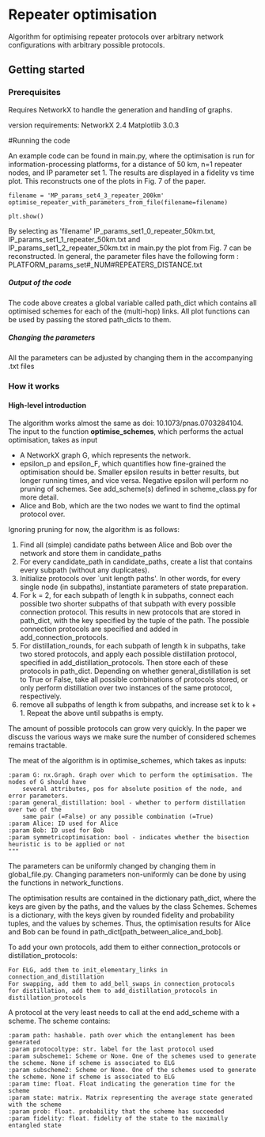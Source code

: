 # Repeater optimisation

Algorithm for optimising repeater protocols over arbitrary network configurations with arbitrary possible protocols.

## Getting started

### Prerequisites

Requires NetworkX to handle the generation and handling of graphs.

version requirements:
NetworkX 2.4
Matplotlib 3.0.3

#Running the code

An example code can be found in main.py, where the optimisation is run for information-processing platforms,
for a distance of 50 km, n=1 repeater nodes, and IP parameter set 1. The results are displayed in a
fidelity vs time plot. This reconstructs one of the plots in Fig. 7 of the paper.

    filename = 'MP_params_set4_3_repeater_200km'
    optimise_repeater_with_parameters_from_file(filename=filename)

    plt.show()


By selecting as 'filename'  IP_params_set1_0_repeater_50km.txt, IP_params_set1_1_repeater_50km.txt and IP_params_set1_2_repeater_50km.txt in main.py
 the plot from Fig. 7 can be reconstructed. In general, the parameter files have the following form : PLATFORM_params_set#_NUM#REPEATERS_DISTANCE.txt

##### Output of the code
The code above creates a global variable called path_dict which contains all optimised schemes for each of the (multi-hop) links. All plot functions can be used by passing the stored path_dicts to them.
##### Changing the parameters
All the parameters can be adjusted by changing them in the accompanying .txt files



### How it works

#### High-level introduction
The algorithm works almost the same as doi: 10.1073/pnas.0703284104. The input to the function **optimise_schemes**, which performs the actual optimisation, takes as input

- A NetworkX graph G, which represents the network.
- epsilon_p and epsilon_F, which quantifies how fine-grained the optimisation should be. Smaller epsilon results in better results, but longer running times, and vice versa. Negative epsilon will perform no pruning of schemes. See add_scheme(s) defined in scheme_class.py for more detail.
- Alice and Bob, which are the two nodes we want to find the optimal protocol over.

Ignoring pruning for now, the algorithm is as follows:

1. Find all (simple) candidate paths between Alice and Bob over the network and store them in candidate_paths
2. For every candidate_path in candidate_paths, create a list that contains every subpath (without any duplicates).
3. Initialize protocols over `unit length paths'. In other words, for every single node (in subpaths), instantiate parameters of state preparation.
4. For k = 2, for each subpath of length k in subpaths, connect each possible two shorter subpaths of that subpath with every possible connection protocol. This results in new protocols that are stored in path_dict, with the key specified by the tuple of the path. The possible connection protocols are specified and added in add_connection_protocols.
5. For distillation_rounds, for each subpath of length k in subpaths, take two stored protocols, and apply each possible distillation protocol, specified in add_distillation_protocols. Then store each of these protocols in path_dict. Depending on whether general_distillation is set to True or False, take all possible combinations of protocols stored, or only perform distillation over two instances of the same protocol, respectively.
6. remove all subpaths of length k from subpaths, and increase set k to k + 1. Repeat the above until subpaths is empty.


The amount of possible protocols can grow very quickly. In the paper we discuss the various ways we make sure the number of considered schemes remains tractable.

The meat of the algorithm is in optimise_schemes, which takes as inputs:

    :param G: nx.Graph. Graph over which to perform the optimisation. The nodes of G should have
        several attributes, pos for absolute position of the node, and error parameters.
    :param general_distillation: bool - whether to perform distillation over two of the
        same pair (=False) or any possible combination (=True)
    :param Alice: ID used for Alice
    :param Bob: ID used for Bob
    :param symmetricoptimisation: bool - indicates whether the bisection heuristic is to be applied or not
    """

The parameters can be uniformly changed by changing them in global_file.py. Changing parameters non-uniformly can be done by using the functions in network_functions.

The optimisation results are contained in the dictionary path_dict, where the keys are given by the paths, and the values by the class Schemes.
Schemes is a dictionary, with the keys given by rounded fidelity and probability tuples, and the values by schemes.
Thus, the optimisation results for Alice and Bob can be found in path_dict[path_between_alice_and_bob].

To add your own protocols, add them to either connection_protocols or distillation_protocols:

    For ELG, add them to init_elementary_links in connection_and_distillation
    For swapping, add them to add_bell_swaps in connection_protocols
    for distillation, add them to add_distillation_protocols in distillation_protocols

A protocol at the very least needs to call at the end add_scheme with a scheme. The scheme contains:

    :param path: hashable. path over which the entanglement has been generated
    :param protocoltype: str. label for the last protocol used
    :param subscheme1: Scheme or None. One of the schemes used to generate the scheme. None if scheme is associated to ELG
    :param subscheme2: Scheme or None. One of the schemes used to generate the scheme. None if scheme is associated to ELG
    :param time: float. Float indicating the generation time for the scheme
    :param state: matrix. Matrix representing the average state generated with the scheme
    :param prob: float. probability that the scheme has succeeded
    :param fidelity: float. fidelity of the state to the maximally entangled state
    
